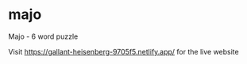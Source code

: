 # majo

Majo - 6 word puzzle

Visit https://gallant-heisenberg-9705f5.netlify.app/ for the live website
